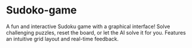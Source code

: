 # Sudoko-game
A fun and interactive Sudoku game with a graphical interface! Solve challenging puzzles, reset the board, or let the AI solve it for you. Features an intuitive grid layout and real-time feedback.
